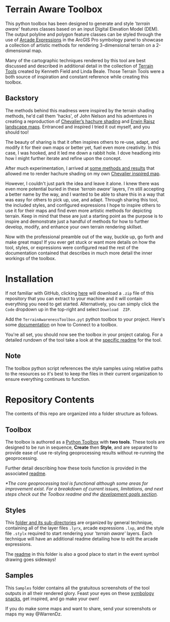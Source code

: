 # Terrain Aware Toolbox
This python toolbox has been designed to generate and style _'terrain aware'_ features classes based on an input Digital Elevation Model (DEM). The output polyline and polygon feature classes can be styled through the use of [Arcade Expressions](https://developers.arcgis.com/arcade/) in the ArcGIS Pro symbology panel to showcase a collection of artistic methods for rendering 3-dimensional terrain on a 2-dimensional map.

Many of the cartographic techniques rendered by this tool are best discussed and described in additional detail in the collection of [Terrain Tools](arcg.is/1GvWPr) created by Kenneth Field and Linda Beale. Those Terrain Tools were a both source of inspiration and constant reference while creating this toolbox.

## Backstory
The methods behind this madness were inspired by the terrain shading methods, he'd call them 'hacks', of John Nelson and his adventures in creating a reproduction of [Chevalier’s hachure shading](https://www.esri.com/arcgis-blog/products/arcgis-pro/mapping/chevalier-shade/) and [Erwin Raisz landscape maps](https://www.esri.com/arcgis-blog/products/arcgis-pro/mapping/landscape-map-in-the-spirit-of-erwin-raisz/). Entranced and inspired I tried it out myself, and you should too!

The beauty of sharing is that it often inspires others to re-use, adapt, and modify it for their own maps or better yet, fuel even more creativity. In this case, I was hooked, and it led me down a rabbit hole. I dove headlong into how I might further iterate and refine upon the concept.

After much experimentation, I arrived at [some methods and results](https://warrenrdavison.wixsite.com/maps/post/revisiting-hachure-lines-dynamic-hachure-contours-in-arcgis-pro) that allowed me to render hachure shading on my own [Chevalier inspired map](https://warrenrdavison.wixsite.com/maps/chevalierhachure).

However, I couldn't just park the idea and leave it alone. I knew there was even more potential buried in these _'terrain aware'_ layers, I'm still accepting a better name by the way, and I wanted to be able to share this in a way that was easy for others to pick up, use, and adapt. Through sharing this tool, the included styles, and configured expressions I hope to inspire others to use it for their maps and find even more artistic methods for depicting terrain. Keep in mind that these are just a starting point as the purpose is to inspire and demonstrate just a handful of methods for how to further develop, modify, and enhance your own terrain rendering skillset.

Now with the professional preamble out of the way, buckle up, go forth and make great maps! If you ever get stuck or want more details on how the tool, styles, or expressions were configured read the rest of the documentation contained that describes in much more detail the inner workings of the toolbox.

# Installation
If not familiar with GitHub, clicking [here](https://github.com/WarrenDz/terrain-aware/archive/main.zip) will download a `.zip` file of this repository that you can extract to your machine and it will contain everything you need to get started. Alternatively, you can simply click the `Code` dropdown up in the top-right and select `Download  ZIP`.

Add the `TerrainAwarenessToolbox.pyt` python toolbox to your project. Here's some [documentation](https://pro.arcgis.com/en/pro-app/latest/help/projects/connect-to-a-toolbox.htm) on how to Connect to a toolbox.

You're all set, you should now see the toolbox in your project catalog. For a detailed rundown of the tool take a look at the [specific readme](https://github.com/WarrenDz/terrain-aware/tree/main/Toolbox#terrain-aware-toolbox) for the tool.

## Note
The toolbox python script references the style samples using relative paths to the resources so it's best to keep the files in their current organization to ensure everything continues to function.

# Repository Contents
The contents of this repo are organized into a folder structure as follows.

## Toolbox
The toolbox is authored as a [Python Toolbox](https://pro.arcgis.com/en/pro-app/latest/arcpy/geoprocessing_and_python/a-quick-tour-of-python-toolboxes.htm) with **two tools**. These tools are designed to be run in sequence, **Create** then **Style**, and are separated to provide ease of use re-styling geoprocessing results without re-running the geoprocessing.

Further detail describing how these tools function is provided in the associated [readme](https://github.com/WarrenDz/terrain-aware/tree/main/Toolbox#terrain-aware-toolbox).

_*The core geoprocessing tool is functional although some areas for improvement exist. For a breakdown of current issues, limitations, and next steps check out the Toolbox readme and the [development goals section](https://github.com/WarrenDz/terrain-aware/tree/main/Toolbox#development-goals)._

## Styles
This [folder and its sub-directories](https://github.com/WarrenDz/terrain-aware/tree/main/Styles#styles) are organized by general technique, containing all of the layer files `.lyrx`, arcade expressions `.lxp`, and the style file `.stylx` required to start rendering your _'terrain aware'_ layers. Each technique will have an additional readme detailing how to edit the arcade expressions.

The [readme](https://github.com/WarrenDz/terrain-aware/tree/main/Styles#faq) in this folder is also a good place to start in the event symbol drawing goes sideways!

## Samples
This `Samples` folder contains all the gratuitous screenshots of the tool outputs in all their rendered glory. Feast your eyes on these [symbology snacks](https://github.com/WarrenDz/terrain-aware/tree/main/Samples), get inspired, and go make your own!

If you do make some maps and want to share, send your screenshots or maps my way @WarrenDz.